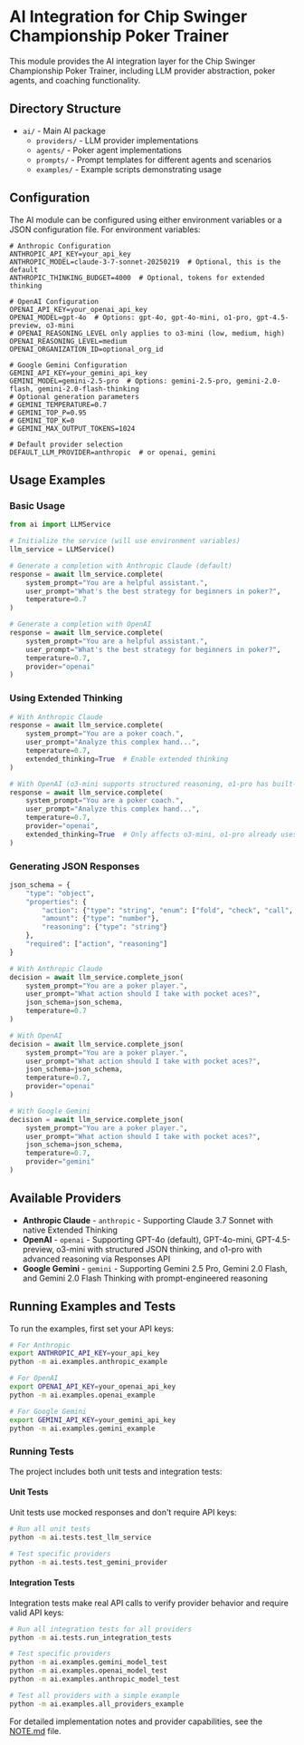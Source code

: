 # AI Integration for Chip Swinger Championship Poker Trainer

This module provides the AI integration layer for the Chip Swinger Championship Poker Trainer, including LLM provider abstraction, poker agents, and coaching functionality.

## Directory Structure

- `ai/` - Main AI package
  - `providers/` - LLM provider implementations
  - `agents/` - Poker agent implementations
  - `prompts/` - Prompt templates for different agents and scenarios
  - `examples/` - Example scripts demonstrating usage

## Configuration

The AI module can be configured using either environment variables or a JSON configuration file. For environment variables:

```
# Anthropic Configuration
ANTHROPIC_API_KEY=your_api_key
ANTHROPIC_MODEL=claude-3-7-sonnet-20250219  # Optional, this is the default
ANTHROPIC_THINKING_BUDGET=4000  # Optional, tokens for extended thinking

# OpenAI Configuration
OPENAI_API_KEY=your_openai_api_key
OPENAI_MODEL=gpt-4o  # Options: gpt-4o, gpt-4o-mini, o1-pro, gpt-4.5-preview, o3-mini
# OPENAI_REASONING_LEVEL only applies to o3-mini (low, medium, high)
OPENAI_REASONING_LEVEL=medium
OPENAI_ORGANIZATION_ID=optional_org_id

# Google Gemini Configuration
GEMINI_API_KEY=your_gemini_api_key
GEMINI_MODEL=gemini-2.5-pro  # Options: gemini-2.5-pro, gemini-2.0-flash, gemini-2.0-flash-thinking
# Optional generation parameters
# GEMINI_TEMPERATURE=0.7
# GEMINI_TOP_P=0.95
# GEMINI_TOP_K=0
# GEMINI_MAX_OUTPUT_TOKENS=1024

# Default provider selection
DEFAULT_LLM_PROVIDER=anthropic  # or openai, gemini
```

## Usage Examples

### Basic Usage

```python
from ai import LLMService

# Initialize the service (will use environment variables)
llm_service = LLMService()

# Generate a completion with Anthropic Claude (default)
response = await llm_service.complete(
    system_prompt="You are a helpful assistant.",
    user_prompt="What's the best strategy for beginners in poker?",
    temperature=0.7
)

# Generate a completion with OpenAI
response = await llm_service.complete(
    system_prompt="You are a helpful assistant.",
    user_prompt="What's the best strategy for beginners in poker?",
    temperature=0.7,
    provider="openai"
)
```

### Using Extended Thinking

```python
# With Anthropic Claude
response = await llm_service.complete(
    system_prompt="You are a poker coach.",
    user_prompt="Analyze this complex hand...",
    temperature=0.7,
    extended_thinking=True  # Enable extended thinking
)

# With OpenAI (o3-mini supports structured reasoning, o1-pro has built-in reasoning)
response = await llm_service.complete(
    system_prompt="You are a poker coach.",
    user_prompt="Analyze this complex hand...",
    temperature=0.7,
    provider="openai",
    extended_thinking=True  # Only affects o3-mini, o1-pro already uses advanced reasoning
)
```

### Generating JSON Responses

```python
json_schema = {
    "type": "object",
    "properties": {
        "action": {"type": "string", "enum": ["fold", "check", "call", "bet", "raise"]},
        "amount": {"type": "number"},
        "reasoning": {"type": "string"}
    },
    "required": ["action", "reasoning"]
}

# With Anthropic Claude
decision = await llm_service.complete_json(
    system_prompt="You are a poker player.",
    user_prompt="What action should I take with pocket aces?",
    json_schema=json_schema,
    temperature=0.7
)

# With OpenAI
decision = await llm_service.complete_json(
    system_prompt="You are a poker player.",
    user_prompt="What action should I take with pocket aces?",
    json_schema=json_schema,
    temperature=0.7,
    provider="openai"
)

# With Google Gemini
decision = await llm_service.complete_json(
    system_prompt="You are a poker player.",
    user_prompt="What action should I take with pocket aces?",
    json_schema=json_schema,
    temperature=0.7,
    provider="gemini"
)
```

## Available Providers

- **Anthropic Claude** - `anthropic` - Supporting Claude 3.7 Sonnet with native Extended Thinking
- **OpenAI** - `openai` - Supporting GPT-4o (default), GPT-4o-mini, GPT-4.5-preview, o3-mini with structured JSON thinking, and o1-pro with advanced reasoning via Responses API
- **Google Gemini** - `gemini` - Supporting Gemini 2.5 Pro, Gemini 2.0 Flash, and Gemini 2.0 Flash Thinking with prompt-engineered reasoning

## Running Examples and Tests

To run the examples, first set your API keys:

```bash
# For Anthropic
export ANTHROPIC_API_KEY=your_api_key
python -m ai.examples.anthropic_example

# For OpenAI
export OPENAI_API_KEY=your_openai_api_key
python -m ai.examples.openai_example

# For Google Gemini
export GEMINI_API_KEY=your_gemini_api_key
python -m ai.examples.gemini_example
```

### Running Tests

The project includes both unit tests and integration tests:

#### Unit Tests

Unit tests use mocked responses and don't require API keys:

```bash
# Run all unit tests
python -m ai.tests.test_llm_service

# Test specific providers
python -m ai.tests.test_gemini_provider
```

#### Integration Tests

Integration tests make real API calls to verify provider behavior and require valid API keys:

```bash
# Run all integration tests for all providers
python -m ai.tests.run_integration_tests

# Test specific providers
python -m ai.examples.gemini_model_test
python -m ai.examples.openai_model_test
python -m ai.examples.anthropic_model_test

# Test all providers with a simple example
python -m ai.examples.all_providers_example
```

For detailed implementation notes and provider capabilities, see the [NOTE.md](NOTE.md) file.